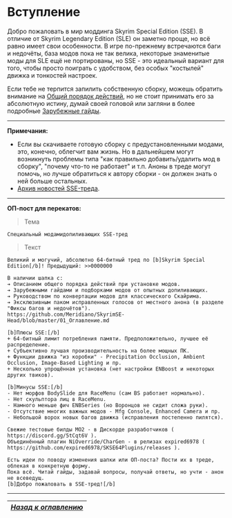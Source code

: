 # Вступление

Добро пожаловать в мир моддинга Skyrim Special Edition (SSE). В отличие от Skyrim Legendary Edition (SLE) он заметно проще, но всё равно имеет свои особенности. В игре по-прежнему встречаются баги и недочёты, база модов пока не так велика, некоторые знаменитые моды для SLE ещё не портированы, но SSE - это идеальный вариант для того, чтобы просто поиграть с удобством, без особых "костылей" движка и тонкостей настроек.

Если тебе не терпится запилить собственную сборку, можешь обратить внимание на [Общий порядок действий](01_Main_Info/03_Общий_порядок_действий.md), но не стоит принимать его за абсолютную истину, думай своей головой или загляни в более подробные [Зарубежные гайды](01_Main_Info/04_Зарубежные_гайды.md).

------

**Примечания:**

+ Если вы скачиваете готовую сборку с предустановленными модами, это, конечно, облегчит вам жизнь. Но в дальнейшем могут возникнуть проблемы типа "как правильно добавить/удалить мод в сборку", "почему что-то не работает" и т.п. Аноны в треде могут помочь, но лучше обратиться к автору сборки - он должен знать о ней больше остальных.
+ [Архив новостей SSE-треда](00_Resources/01_News_Archive.md).

------

**ОП-пост для перекатов:**

> Тема

```
Специальный модамидопиливающих SSE-тред
```

> Текст

```
Великий и могучий, абсолютно 64-битный тред по [b]Skyrim Special Edition[/b]! Предыдущий: >>0000000

В наличии шапка с:
➔ Описанием общего порядка действий при установке модов.
➔ Зарубежными гайдами и подборками модов от опытных допиливающих.
➔ Руководством по конвертации модов для классического Скайрима.
➔ Эксклюзивным паком исправленных голосов от местного анона (в разделе "Фиксы багов и недочётов").
https://github.com/Meridiano/SkyrimSE-Head/blob/master/01_Оглавление.md

[b]Плюсы SSE:[/b]
+ 64-битный лимит потребления памяти. Предположительно, лучшее её распределение.
+ Субъективно лучшая производительность на более мощных ПК.
+ Функции движка "из коробки" - Precipitation Occlusion, Ambient Occlusion, Image-Based Lighting и пр.
+ Несколько упрощённая установка (нет настройки ENBoost и некоторых других твиков).

[b]Минусы SSE:[/b]
- Нет морфов BodySlide для RaceMenu (сам BS работает нормально).
- Нет скульптора лиц в RaceMenu.
- Намного меньше фич ENBSeries (но Воронцов не сидит сложа руки).
- Отсутствие многих важных модов - Mfg Console, Enhanced Camera и пр.
- Небольшой ворох новых багов движка (исправления постепенно пилятся).

Свежие тестовые билды МО2 - в Дискорде разработчиков ( https://discord.gg/5tCqt6V ).
Объединённый плагин NiOverride/CharGen - в релизах expired6978 ( https://github.com/expired6978/SKSE64Plugins/releases ).

Есть идеи по поводу изменения шапки или ОП-поста? Пости их в треде, облекая в конкретную форму.
Пока всё. Читай гайды, задавай вопросы, получай ответы, но учти - анон не всеведущ.
[b]Добро пожаловать в SSE-тред![/b]
```

------

|[*Назад к оглавлению*](01_Оглавление.md)|
|:---:|
